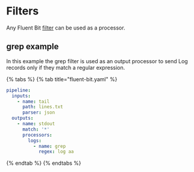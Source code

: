 # Filters

Any Fluent Bit [filter](../filters/README.md) can be used as a processor.

## grep example

In this example the grep filter is used as an output processor to send Log records only if they match a regular expression.

{% tabs %}
{% tab title="fluent-bit.yaml" %}

```yaml
pipeline:
  inputs:
    - name: tail
      path: lines.txt
      parser: json
  outputs:
    - name: stdout
      match: '*'
      processors:
        logs:
          - name: grep
            regex: log aa
```

{% endtab %}
{% endtabs %}
